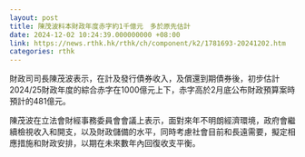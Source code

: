 ```yaml
---
layout: post
title: 陳茂波料本財政年度赤字約1千億元　多於原先估計
date: 2024-12-02 10:24:39.000000000 +08:00
link: https://news.rthk.hk/rthk/ch/component/k2/1781693-20241202.htm
categories: rthk
---
```


財政司司長陳茂波表示，在計及發行債券收入，及償還到期債券後，初步估計2024/25財政年度的綜合赤字在1000億元上下，赤字高於2月底公布財政預算案時預計的481億元。

陳茂波在立法會財經事務委員會會議上表示，面對來年不明朗經濟環境，政府會繼續檢視收入和開支，以及財政儲備的水平，同時考慮社會目前和長遠需要，擬定相應措施和財政安排，以期在未來數年內回復收支平衡。
